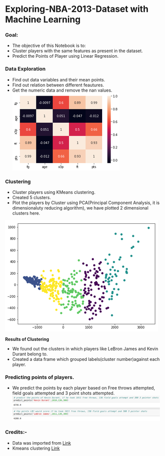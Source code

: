 # Exploring-NBA-2013-Dataset with Machine Learning

### Goal:
- The objective of this Notebook is to:
 - Cluster players with the same features as present in the dataset.
 - Predict the Points of Player using Linear Regression.
 
 ### Data Exploration
 - Find out data variables and their mean points.
 - Find out relation between different feautures.
 - Get the numeric data and remove the nan values.
 ![](/IMAGES/corr.png)
 
### Clustering
 - Cluster players using KMeans clustering.
 - Created 5 clusters.
 - Plot the players by Cluster using PCA(Principal Component Analysis, it is dimensionaluty reducing algorithm), we have     plotted 2 dimensional clusters here.
 
 ![](/IMAGES/clus.png)
 
 **Results of Clustering**
 - We found out the clusters in which players like LeBron James and Kevin Durant belong to.
 - Created a data frame which grouped labels(cluster number)against each player.
 
 ### Predicting points of players.
   - We predict the points by each player based on Free throws attempted, field goals attempted and 3 point shots attempted.
   ![](/IMAGES/LBkd.png)
   
 ### Credits:-
 - Data was imported from [Link](https://raw.githubusercontent.com/Yorko/mlcourse.ai/master/data/nba_2013.csv)
 - Kmeans clustering [Link](https://scikit-learn.org/stable/modules/generated/sklearn.cluster.KMeans.html)
 
  
  
